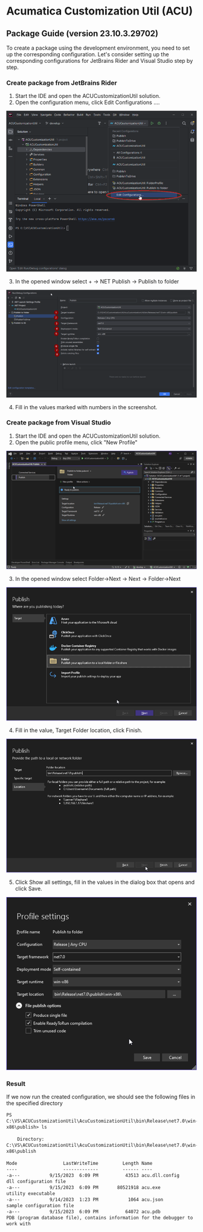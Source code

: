 # Acumatica Customization Util (ACU)

## Package Guide (version 23.10.3.29702)

To create a package using the development environment, you need to set up the corresponding configuration. 
Let's consider setting up the corresponding configurations for JetBrains Rider and Visual Studio step by step.

### Create package from JetBrains Rider

1. Start the IDE and open the ACUCustomizationUtil solution.
2. Open the configuration menu, click Edit Configurations ....

![Package](img/ACUPackageRD_1.png)

3. In the opened window select + -> NET Publish -> Publish to folder

![Package](img/ACUPackageRD_2.png)

4. Fill in the values marked with numbers in the screenshot.

### Create package from Visual Studio

1. Start the IDE and open the ACUCustomizationUtil solution.
2. Open the public profile menu, click "New Profile"

![Package](img/ACUPackageVS_1.png)

3. In the opened window select Folder->Next -> Next -> Folder->Next

![Package](img/ACUPackageVS_11.png)

4. Fill in the value, Target Folder location, click Finish.

![Package](img/ACUPackageVS_111.png)

5. Click Show all settings, fill in the values in the dialog box that opens and click Save.

![Package](img/ACUPackageVS_2.png)

### Result
If we now run the created configuration, we should see the following files in the specified directory
```powershel
PS C:\VS\ACUCustomizationUtil\AcuCustomizationUtil\bin\Release\net7.0\win-x86\publish> ls

    Directory: C:\VS\ACUCustomizationUtil\AcuCustomizationUtil\bin\Release\net7.0\win-x86\publish

Mode                 LastWriteTime         Length Name
----                 -------------         ------ ----
-a---           9/15/2023  6:09 PM          43513 acu.dll.config           dll configuration file 
-a---           9/15/2023  6:09 PM       80521918 acu.exe                  utility executable
-a---           9/14/2023  1:23 PM           1064 acu.json                 sample configuration file
-a---           9/15/2023  6:09 PM          64072 acu.pdb                  PDB (program database file), contains information for the debugger to work with
```